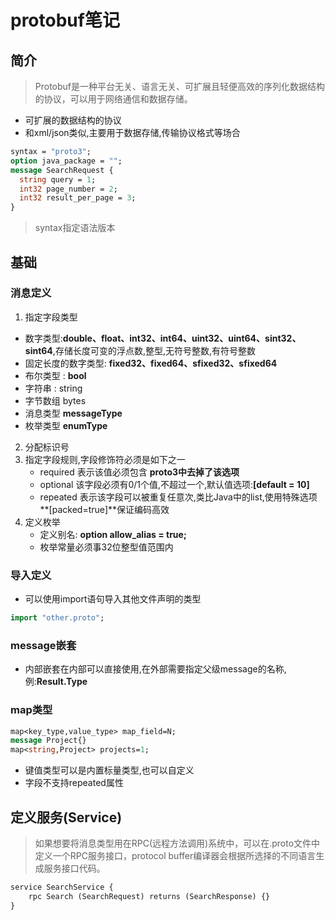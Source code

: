 # protobuf笔记

## 简介
> Protobuf是一种平台无关、语言无关、可扩展且轻便高效的序列化数据结构的协议，可以用于网络通信和数据存储。

- 可扩展的数据结构的协议
- 和xml/json类似,主要用于数据存储,传输协议格式等场合

```protobuf
syntax = "proto3";
option java_package = "";
message SearchRequest {
  string query = 1;
  int32 page_number = 2;
  int32 result_per_page = 3;
}
```

> syntax指定语法版本


## 基础
### 消息定义
1. 指定字段类型
- 数字类型:**double、float、int32、int64、uint32、uint64、sint32、sint64**,存储长度可变的浮点数,整型,无符号整数,有符号整数
- 固定长度的数字类型: **fixed32、fixed64、sfixed32、sfixed64**
- 布尔类型 : **bool**
- 字符串 : string
- 字节数组 bytes
- 消息类型 **messageType**
- 枚举类型 **enumType**
2. 分配标识号
3. 指定字段规则,字段修饰符必须是如下之一
	- required 表示该值必须包含 **proto3中去掉了该选项**
	- optional 该字段必须有0/1个值,不超过一个,默认值选项:**[default = 10]**
	- repeated  表示该字段可以被重复任意次,类比Java中的list,使用特殊选项**[packed=true]**保证编码高效
4. 定义枚举
	- 定义别名: **option allow_alias = true;**
	- 枚举常量必须事32位整型值范围内

### 导入定义
- 可以使用import语句导入其他文件声明的类型
```protobuf
import "other.proto";
```

### message嵌套
- 内部嵌套在内部可以直接使用,在外部需要指定父级message的名称,例:**Result.Type**

### map类型
```protobuf
map<key_type,value_type> map_field=N;
message Project{}
map<string,Project> projects=1;
```
- 键值类型可以是内置标量类型,也可以自定义
- 字段不支持repeated属性

## 定义服务(Service)
> 如果想要将消息类型用在RPC(远程方法调用)系统中，可以在.proto文件中定义一个RPC服务接口，protocol buffer编译器会根据所选择的不同语言生成服务接口代码。
> 
```protobuf
service SearchService {
    rpc Search (SearchRequest) returns (SearchResponse) {}
}
```